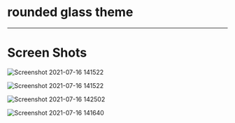 # rounded glass theme
------------------------
# Screen Shots
![Screenshot 2021-07-16 141522](https://user-images.githubusercontent.com/81578448/125991932-c299ba95-ddc8-4a96-8500-9d407c496291.png)




![Screenshot 2021-07-16 141522](https://user-images.githubusercontent.com/81578448/125992602-60f3b131-e40a-49ac-94b6-3fcb3c3383d3.png)






![Screenshot 2021-07-16 142502](https://user-images.githubusercontent.com/81578448/125992567-e43918b7-92a4-486f-aba1-4879ef228fff.png)





![Screenshot 2021-07-16 141640](https://user-images.githubusercontent.com/81578448/125992009-4b8fd1f3-65f5-4171-b66b-9df5414b9c6d.png)
